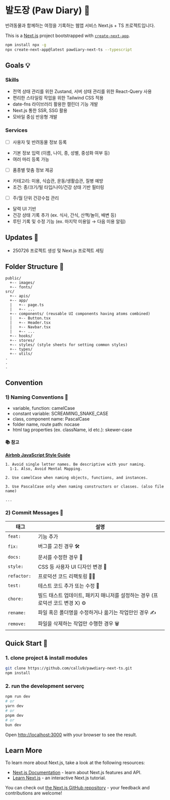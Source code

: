 # 발도장 (Paw Diary) 🐾

반려동물과 함께하는 여정을 기록하는 웹앱 서비스 Next.js + TS 프로젝트입니다.

This is a [Next.js](https://nextjs.org) project bootstrapped with [`create-next-app`](https://nextjs.org/docs/app/api-reference/cli/create-next-app).

```bash
npm install npx -g
npx create-next-app@latest pawdiary-next-ts --typescript
```

## Goals 💡

### Skills

- 전역 상태 관리를 위한 Zustand, 서버 상태 관리를 위한 React-Query 사용
- 편리한 스타일링 작업을 위한 Tailwind CSS 적용
- date-fns 라이브러리 활용한 캘린더 기능 개발
- Next.js 통한 SSR, SSG 활용
- 모바일 중심 반응형 개발

### Services

- [ ] 사용자 및 반려동물 정보 등록
- 기본 정보 입력 (이름, 나이, 종, 성별, 중성화 여부 등)
- 여러 마리 등록 가능

- [ ] 품종별 맞춤 정보 제공
- 카테고리: 미용, 식습관, 운동/생활습관, 질병 예방
- 조건: 종/크기/털 타입/나이/건강 상태 기반 필터링

- [ ] 주/월 단위 건강수첩 관리
- 달력 UI 기반
- 건강 상태 기록 추가 (ex. 식사, 간식, 산책/놀이, 배변 등)
- 루틴 기록 및 수정 기능 (ex. 마지막 미용일 → 다음 미용 알림)

## Updates 📝

- 250726 프로젝트 생성 및 Next.js 프로젝트 세팅

## Folder Structure 📁

```
public/
  +-- images/
  +-- fonts/
src/
  +-- apis/
  +-- app/
  |   +-- page.ts
  |   +-- ...
  +-- components/ (reusable UI components having atoms combined)
  |   +-- Button.tsx
  |   +-- Header.tsx
  |   +-- Navbar.tsx
  |   +-- ...
  +-- hooks/
  +-- stores/
  +-- styles/ (style sheets for setting common styles)
  +-- types/
  +-- utils/
.
.
.
```

## Convention

### 1) Naming Conventions 📝

- variable, function: camelCase
- constant variable: SCREAMING_SNAKE_CASE
- class, component name: PascalCase
- folder name, route path: nocase
- html tag properties (ex. className, id etc.): skewer-case

#### 📚 참고

[**Airbnb JavaScript Style Guide**](https://github.com/airbnb/javascript)

```
1. Avoid single letter names. Be descriptive with your naming.
  1-1. Also, Avoid Mental Mapping.

2. Use camelCase when naming objects, functions, and instances.

3. Use PascalCase only when naming constructors or classes. (also file name)

...
```

### 2) Commit Messages 💬

| 태그         | 설명                                                                          |
| ------------ | ----------------------------------------------------------------------------- |
| `feat: `     | 기능 추가                                                                     |
| `fix: `      | 버그를 고친 경우 🛠                                                            |
| `docs: `     | 문서를 수정한 경우 📝                                                         |
| `style: `    | CSS 등 사용자 UI 디자인 변경 🎨                                               |
| `refactor: ` | 프로덕션 코드 리팩토링 🧑‍🔧                                                     |
| `test: `     | 테스트 코드 추가 또는 수정 🧪                                                 |
| `chore: `    | 빌드 태스트 업데이트, 패키지 매니저를 설정하는 경우 (프로덕션 코드 변경 X) ⚙️ |
| `rename: `   | 파일 혹은 폴더명을 수정하거나 옮기는 작업만인 경우 ✍️                         |
| `remove: `   | 파일을 삭제하는 작업만 수행한 경우 🗑️                                         |

## Quick Start 🚀

### 1. clone project & install modules

```bash
git clone https://github.com/callu9/pawdiary-next-ts.git
npm install
```

### 2. run the development serverç

```bash
npm run dev
# or
yarn dev
# or
pnpm dev
# or
bun dev
```

Open [http://localhost:3000](http://localhost:3000) with your browser to see the result.

## Learn More

To learn more about Next.js, take a look at the following resources:

- [Next.js Documentation](https://nextjs.org/docs) - learn about Next.js features and API.
- [Learn Next.js](https://nextjs.org/learn) - an interactive Next.js tutorial.

You can check out [the Next.js GitHub repository](https://github.com/vercel/next.js) - your feedback and contributions are welcome!
